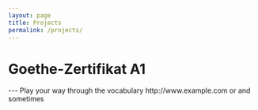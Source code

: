 ```yaml
---
layout: page
title: Projects
permalink: /projects/
---
```



<h1>Goethe-Zertifikat A1</h1>
---
Play your way through the vocabulary
http://www.example.com or <http://www.example.com> and sometimes 

